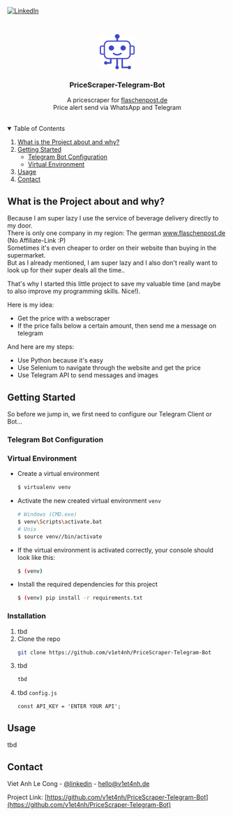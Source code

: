<!-- Template: https://github.com/othneildrew/Best-README-Template -->

[![LinkedIn][linkedin-shield]][linkedin-url]

<!-- PROJECT LOGO -->
<br />
<p align="center">
  <a href="https://github.com/v1et4nh/PriceScraper-Telegram-Bot">
    <img src="images/bot-logo.png" alt="Bot-Logo" width="80" height="80">
  </a>

  <h3 align="center">PriceScraper-Telegram-Bot</h3>

  <p align="center">
    A pricescraper for <a href="https://www.flaschenpost.de">flaschenpost.de</a>
    <br />
    Price alert send via WhatsApp and Telegram
    <br />
    <br />
  </p>
</p>

<!-- TABLE OF CONTENTS -->
<details open="open">
  <summary>Table of Contents</summary>
  <ol>
    <li>
      <a href="#What is the Project about and why?">What is the Project about and why?</a>
    </li>
    <li>
      <a href="#getting-started">Getting Started</a>
      <ul>
        <li><a href="#Telegram Bot Configuration">Telegram Bot Configuration</a></li>
        <li><a href="#Virtual Environment">Virtual Environment</a></li>
      </ul>
    </li>
    <li><a href="#usage">Usage</a></li>
    <li><a href="#contact">Contact</a></li>
  </ol>
</details>


<!-- ABOUT THE PROJECT -->
## What is the Project about and why?
Because I am super lazy I use the service of beverage delivery directly to my door. <br>
There is only one company in my region: The german www.flaschenpost.de (No Affiliate-Link :P) <br>
Sometimes it's even cheaper to order on their website than buying in the supermarket. <br>
But as I already mentioned, I am super lazy and I also don't really want to look up for their super deals all the time.. <br>

That's why I started this little project to save my valuable time (and maybe to also improve my programming skills. Nice!).

Here is my idea:
* Get the price with a webscraper
* If the price falls below a certain amount, then send me a message on telegram

And here are my steps:
* Use Python because it's easy
* Use Selenium to navigate through the website and get the price
* Use Telegram API to send messages and images

<!-- GETTING STARTED -->
## Getting Started
So before we jump in, we first need to configure our Telegram Client or Bot...

### Telegram Bot Configuration


### Virtual Environment
* Create a virtual environment
    ```sh
    $ virtualenv venv
    ```
* Activate the new created virtual environment `venv`
    ```sh
    # Windows (CMD.exe)
    $ venv\Scripts\activate.bat
    # Unix
    $ source venv//bin/activate
    ```
* If the virtual environment is activated correctly, your console should look like this:
    ```sh
    $ (venv)  
    ```
* Install the required dependencies for this project
    ```sh
    $ (venv) pip install -r requirements.txt
    ```
 

### Installation

1. tbd
2. Clone the repo
   ```sh
   git clone https://github.com/v1et4nh/PriceScraper-Telegram-Bot
   ```
3. tbd
   ```sh
   tbd
   ```
4. tbd `config.js`
   ```JS
   const API_KEY = 'ENTER YOUR API';
   ```

<!-- USAGE EXAMPLES -->
## Usage

tbd

<!-- CONTACT -->
## Contact

Viet Anh Le Cong - [@linkedin](https://linkedin.com/in/viet-anh-le-cong) - hello@v1et4nh.de

Project Link: [https://github.com/v1et4nh/PriceScraper-Telegram-Bot](https://github.com/v1et4nh/PriceScraper-Telegram-Bot)

<!-- MARKDOWN LINKS & IMAGES -->
<!-- https://www.markdownguide.org/basic-syntax/#reference-style-links -->
[linkedin-shield]: https://img.shields.io/badge/-LinkedIn-black.svg?style=for-the-badge&logo=linkedin&colorB=555
[linkedin-url]: https://linkedin.com/in/viet-anh-le-cong
